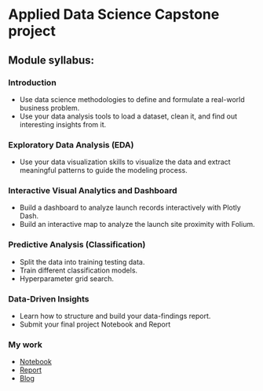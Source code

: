 # Applied Data Science Capstone project
## Module syllabus:
### Introduction
- Use data science methodologies to define and formulate a real-world business problem.
- Use your data analysis tools to load a dataset, clean it, and find out interesting insights from it.
### Exploratory Data Analysis (EDA)
- Use your data visualization skills to visualize the data and extract meaningful patterns to guide the modeling process.
### Interactive Visual Analytics and Dashboard
- Build a dashboard to analyze launch records interactively with Plotly Dash.
- Build an interactive map to analyze the launch site proximity with Folium.
### Predictive Analysis (Classification)
- Split the data into training testing data.
- Train different classification models.
- Hyperparameter grid search.
### Data-Driven Insights
- Learn how to structure and build your data-findings report.
- Submit your final project Notebook and Report
### My work
- [Notebook](https://github.com/omkarfadtare/IBM_Data_Science_Certification)
- [Report](https://drive.google.com/file/d/1YXflf18DYLMnKyDXQbQgC9Py1OrgIbt0/view?usp=sharing)
- [Blog](https://www.linkedin.com/pulse/ibm-data-science-capstone-project-winning-space-race-omkar-fadtare)
